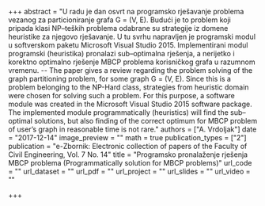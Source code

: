 +++
abstract = "U radu je dan osvrt na programsko rješavanje problema vezanog za particioniranje grafa G = (V, E). Budući je to problem koji pripada klasi NP–teških problema odabrane su strategije iz domene heuristike za njegovo rješavanje. U tu svrhu napravljen je programski modul u softverskom paketu Microsoft Visual Studio 2015. Implementirani modul programski (heuristika) pronalazi sub–optimalna rješenja, a nerijetko i korektno optimalno rješenje MBCP problema korisničkog grafa u razumnom vremenu. -- The paper gives a review regarding the problem solving of the graph partitioning problem, for some graph G = (V, E). Since this is a problem belonging to the NP-Hard class, strategies from heuristic domain were chosen for solving such a problem. For this purpose, a software module was created in the Microsoft Visual Studio 2015 software package. The implemented module programmatically (heuristics) will find the sub–optimal solutions, but also finding of the correct optimum for MBCP problem of user’s graph in reasonable time is not rare."
authors = ["A. Vrdoljak"]
date = "2017-12-14"
image_preview = ""
math = true
publication_types = ["2"]
publication = "e-Zbornik: Electronic collection of papers of the Faculty of Civil Engineering, Vol. 7 No. 14"
title = "Programsko pronalaženje rješenja MBCP problema (Programmatically solution for MBCP problems)"
url_code = ""
url_dataset = ""
url_pdf = ""
url_project = ""
url_slides = ""
url_video = ""

+++
